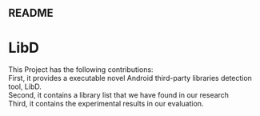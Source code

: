 README
------
# LibD
This Project has the following contributions:  
First, it provides a executable novel Android third-party libraries detection tool, LibD.  
Second, it contains a library list that we have found in our research  
Third, it contains the experimental results in our evaluation.   
